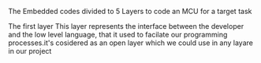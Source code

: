 The Embedded codes divided to 5 Layers to code an MCU for a target task

The first layer 
This layer represents the interface between the developer and the low level language, that it used to facilate our programming processes.it's cosidered as an open layer which we could use in any layare in our project
